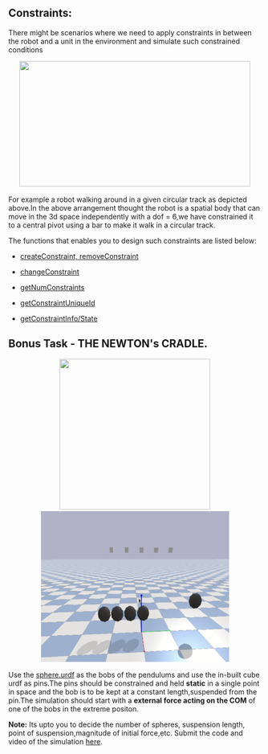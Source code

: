## Constraints:

There might be scenarios where we need to apply constraints in between the robot and a unit in the environment and simulate such constrained conditions

<p align="center">
 <img width = "460" height = "250" src="https://thumbs.gfycat.com/MajorWeeKilldeer-size_restricted.gif">
</p>

For example a robot walking around in a given circular track as depicted above.In the above arrangement thought the robot is a spatial body that can move in the 3d space independently with a dof = 6,we have constrained it to a central pivot using a bar to make it walk in a circular track.

The functions that enables you to design such constraints are listed below:

* [createConstraint, removeConstraint](https://docs.google.com/document/d/10sXEhzFRSnvFcl3XxNGhnD4N2SedqwdAvK3dsihxVUA/preview#heading=h.fq749wu22x4c)
 
* [changeConstraint](https://docs.google.com/document/d/10sXEhzFRSnvFcl3XxNGhnD4N2SedqwdAvK3dsihxVUA/preview#heading=h.fq749wu22x4c)

* [getNumConstraints](https://docs.google.com/document/d/10sXEhzFRSnvFcl3XxNGhnD4N2SedqwdAvK3dsihxVUA/preview#heading=h.hsbb69vwmyl0)

* [getConstraintUniqueId](https://docs.google.com/document/d/10sXEhzFRSnvFcl3XxNGhnD4N2SedqwdAvK3dsihxVUA/preview#heading=h.hsbb69vwmyl0)

* [getConstraintInfo/State](https://docs.google.com/document/d/10sXEhzFRSnvFcl3XxNGhnD4N2SedqwdAvK3dsihxVUA/preview#heading=h.zjkkp84f52f)


## Bonus Task - **THE NEWTON's CRADLE**.

<p align="center">
 <img width = "300" height = "300" src="https://gifimage.net/wp-content/uploads/2017/08/newtons-cradle-gif-1-1.gif">
<img width = "375" height = "300" src="cradle.png">

</p>

Use the [sphere.urdf](sphere.urdf) as the bobs of the pendulums and use the in-built cube urdf as pins.The pins should be constrained and held **static** in a single point in space and the bob is to be kept at a constant length,suspended from the pin.The simulation should start with a **external force acting on the COM** of one of the bobs in the extreme positon.

**Note:** Its upto you to decide the number of spheres, suspension length, point of suspension,magnitude of initial force,etc.
Submit the code and video of the simulation [here](https://forms.gle/yupgvyz1eXmNHhxr6).
